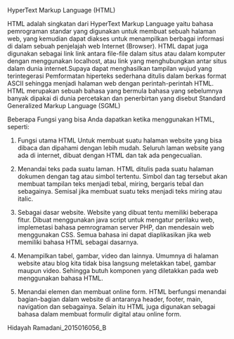 HyperText Markup Language (HTML)

HTML adalah singkatan dari HyperText Markup Language yaitu bahasa pemrograman standar yang digunakan untuk membuat sebuah halaman web, yang kemudian dapat diakses untuk menampilkan berbagai informasi di dalam sebuah penjelajah web Internet (Browser). HTML dapat juga digunakan sebagai link link antara file-file dalam situs atau dalam komputer dengan menggunakan localhost, atau link yang menghubungkan antar situs dalam dunia internet.Supaya dapat menghasilkan tampilan wujud yang terintegerasi Pemformatan hiperteks sederhana ditulis dalam berkas format ASCII sehingga menjadi halaman web dengan perintah-perintah HTML. HTML merupakan sebuah bahasa yang bermula bahasa yang sebelumnya banyak dipakai di dunia percetakan dan penerbirtan yang disebut Standard Generalized Markup Language (SGML)

Beberapa Fungsi yang bisa Anda dapatkan ketika menggunakan HTML, seperti:

1. Fungsi utama HTML
Untuk membuat suatu halaman website yang bisa dibaca dan dipahami dengan lebih mudah. Seluruh laman website yang ada di internet, dibuat dengan HTML dan tak ada pengecualian.

2. Menandai teks pada suatu laman.
HTML ditulis pada suatu halaman dokumen dengan tag atau simbol tertentu. Simbol dan tag tersebut akan membuat tampilan teks menjadi tebal, miring, bergaris tebal dan sebagainya. Semisal jika membuat suatu teks menjadi teks miring atau italic.

3. Sebagai dasar website. 
Website yang dibuat tentu memiliki beberapa fitur. Dibuat menggunakan java script untuk mengatur perilaku web, implemetasi bahasa pemrograman server PHP, dan mendesain web menggunakan CSS. Semua bahasa ini dapat diaplikasikan jika web memiliki bahasa HTML sebagai dasarnya.

4. Menampilkan tabel, gambar, video dan lainnya. 
Umumnya di halaman website atau blog kita tidak bisa langsung meletakkan tabel, gambar maupun video. Sehingga butuh komponen yang diletakkan pada web menggunakan bahasa HTML.

5. Menandai elemen dan membuat online form. 
HTML berfungsi menandai bagian-bagian dalam website di antaranya header, footer, main, navigation dan sebagainya. Selain itu HTML juga digunakan sebagai bahasa dalam membuat formulir digital atau online form.

Hidayah Ramadani_2015016056_B